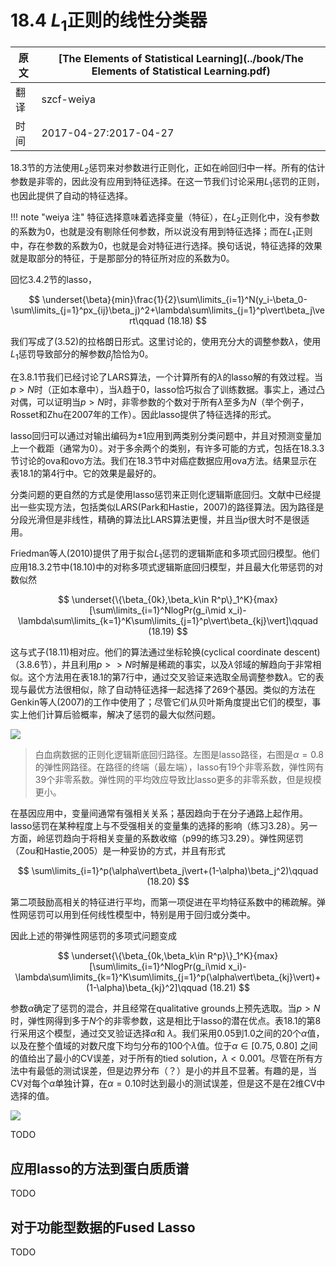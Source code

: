 # 18.4 $L_1$正则的线性分类器

| 原文   | [The Elements of Statistical Learning](../book/The Elements of Statistical Learning.pdf) |
| ---- | ---------------------------------------- |
| 翻译   | szcf-weiya                               |
| 时间   | 2017-04-27:2017-04-27                    |


18.3节的方法使用$L_2$惩罚来对参数进行正则化，正如在岭回归中一样。所有的估计参数是非零的，因此没有应用到特征选择。在这一节我们讨论采用$L_1$惩罚的正则，也因此提供了自动的特征选择。

!!! note "weiya 注"
		特征选择意味着选择变量（特征），在$L_2$正则化中，没有参数的系数为0，也就是没有剔除任何参数，所以说没有用到特征选择；而在$L_1$正则中，存在参数的系数为0，也就是会对特征进行选择。换句话说，特征选择的效果就是取部分的特征，于是那部分的特征所对应的系数为0。

回忆3.4.2节的lasso，

$$
\underset{\beta}{min}\frac{1}{2}\sum\limits_{i=1}^N(y_i-\beta_0-\sum\limits_{j=1}^px_{ij}\beta_j)^2+\lambda\sum\limits_{j=1}^p\vert\beta_j\vert\qquad (18.18)
$$

我们写成了(3.52)的拉格朗日形式。这里讨论的，使用充分大的调整参数$\lambda$，使用$L_1$惩罚导致部分的解参数$\hat\beta_j$恰恰为0。

在3.8.1节我们已经讨论了LARS算法，一个计算所有的$\lambda$的lasso解的有效过程。当$p>N$时（正如本章中），当$\lambda$趋于0，lasso恰巧拟合了训练数据。事实上，通过凸对偶，可以证明当$p>N$时，非零参数的个数对于所有$\lambda$至多为$N$（举个例子，Rosset和Zhu在2007年的工作）。因此lasso提供了特征选择的形式。

lasso回归可以通过对输出编码为$\pm 1$应用到两类别分类问题中，并且对预测变量加上一个截距（通常为0）。对于多余两个的类别，有许多可能的方式，包括在18.3.3节讨论的ova和ovo方法。我们在18.3节中对癌症数据应用ova方法。结果显示在表18.1的第4行中。它的效果是最好的。

分类问题的更自然的方式是使用lasso惩罚来正则化逻辑斯底回归。文献中已经提出一些实现方法，包括类似LARS(Park和Hastie，2007)的路径算法。因为路径是分段光滑但是非线性，精确的算法比LARS算法更慢，并且当$p$很大时不是很适用。

Friedman等人(2010)提供了用于拟合$L_1$惩罚的逻辑斯底和多项式回归模型。他们应用18.3.2节中(18.10)中的对称多项式逻辑斯底回归模型，并且最大化带惩罚的对数似然

$$
\underset{\{\beta_{0k},\beta_k\in R^p\}_1^K}{max}[\sum\limits_{i=1}^NlogPr(g_i\mid x_i)-\lambda\sum\limits_{k=1}^K\sum\limits_{j=1}^p\vert\beta_{kj}\vert]\qquad (18.19)
$$

这与式子(18.11)相对应。他们的算法通过坐标轮换(cyclical coordinate descent)（3.8.6节），并且利用$p>>N$时解是稀疏的事实，以及$\lambda$邻域的解趋向于非常相似。这个方法用在表18.1的第7行中，通过交叉验证来选取全局调整参数$\lambda$。它的表现与最优方法很相似，除了自动特征选择一起选择了269个基因。类似的方法在Genkin等人(2007)的工作中使用了；尽管它们从贝叶斯角度提出它们的模型，事实上他们计算后验概率，解决了惩罚的最大似然问题。


![](../images/18/fig18.5.png)
> 白血病数据的正则化逻辑斯底回归路径。左图是lasso路径，右图是$\alpha=0.8$的弹性网路径。在路径的终端（最左端），lasso有19个非零系数，弹性网有39个非零系数。弹性网的平均效应导致比lasso更多的非零系数，但是规模更小。

在基因应用中，变量间通常有强相关关系；基因趋向于在分子通路上起作用。lasso惩罚在某种程度上与不受强相关的变量集的选择的影响（练习3.28）。另一方面，岭惩罚趋向于将相关变量的系数收缩（p99的练习3.29）。弹性网惩罚（Zou和Hastie,2005）是一种妥协的方式，并且有形式

$$
\sum\limits_{i=1}^p(\alpha\vert\beta_j\vert+(1-\alpha)\beta_j^2)\qquad (18.20)
$$

第二项鼓励高相关的特征进行平均，而第一项促进在平均特征系数中的稀疏解。弹性网惩罚可以用到任何线性模型中，特别是用于回归或分类中。

因此上述的带弹性网惩罚的多项式问题变成

$$
\underset{\{\beta_{0k,\beta_k\in R^p}\}_1^K}{max}[\sum\limits_{i=1}^NlogPr(g_i\mid x_i)-\lambda\sum\limits_{k=1}^K\sum\limits_{j=1}^p(\alpha\vert\beta_{kj}\vert)+(1-\alpha)\beta_{kj}^2]\qquad (18.21)
$$

参数$\alpha$确定了惩罚的混合，并且经常在qualitative grounds上预先选取。当$p>N$时，弹性网得到多于$N$个的非零参数，这是相比于lasso的潜在优点。表18.1的第8行采用这个模型，通过交叉验证选择$\alpha$和 $\lambda$。我们采用0.05到1.0之间的20个$\alpha$值，以及在整个值域的对数尺度下均匀分布的100个$\lambda$值。位于$\alpha\in [0.75,0.80]$
之间的值给出了最小的CV误差，对于所有的tied solution，$\lambda<0.001$。尽管在所有方法中有最低的测试误差，但是边界分布（？）是小的并且不显著。有趣的是，当CV对每个$\alpha$单独计算，在$\alpha=0.10$时达到最小的测试误差，但是这不是在2维CV中选择的值。

![](../img/18/18.6.png)

TODO

## 应用lasso的方法到蛋白质质谱

TODO

## 对于功能型数据的Fused Lasso

TODO
